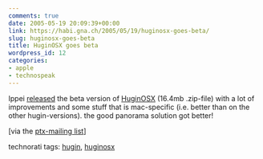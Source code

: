 ```yaml
---
comments: true
date: 2005-05-19 20:09:39+00:00
link: https://habi.gna.ch/2005/05/19/huginosx-goes-beta/
slug: huginosx-goes-beta
title: HuginOSX goes beta
wordpress_id: 12
categories:
- apple
- technospeak
---
```



Ippei [released](http://homepage.mac.com/ippei_ukai/software/) the beta version of [HuginOSX](http://homepage.mac.com/ippei_ukai/software/hugin/HuginOSX-05rc1-osxb1.zip) (16.4mb .zip-file) with a lot of improvements and some stuff that is mac-specific (i.e. better than on the other hugin-versions). the good panorama solution got better!



[via the [ptx-mailing list](http://www.email-lists.org/pipermail/ptx/)] 


technorati tags: [hugin](http://technorati.com/tag/hugin), [huginosx](http://technorati.com/tag/huginosx)
